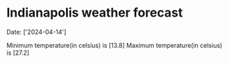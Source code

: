 # Indianapolis weather forecast 
Date: ['2024-04-14'] 

Minimum temperature(in celsius) is [13.8] 
Maximum temperature(in celsius) is [27.2]